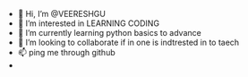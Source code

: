 - 👋 Hi, I’m @VEERESHGU
- 👀 I’m interested in LEARNING CODING
- 🌱 I’m currently learning python basics to advance
- 💞️ I’m looking to collaborate if in one is indtrested in to taech
- 📫 ping me through github
- 

<!---
VEERESHGU/VEERESHGU is a ✨ special ✨ repository because its `README.md` (this file) appears on your GitHub profile.
You can click the Preview link to take a look at your changes.
--->
